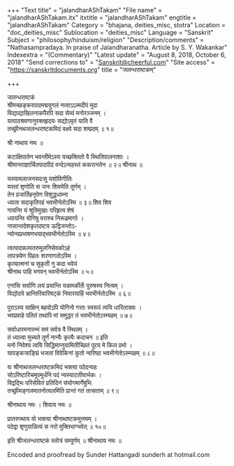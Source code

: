 +++
"Text title" = "jalandharAShTakam"
"File name" = "jalandharAShTakam.itx"
itxtitle = "jalandharAShTakam"
engtitle = "jalandharAShTakam"
Category = "bhajana, deities_misc, stotra"
Location = "doc_deities_misc"
Sublocation = "deities_misc"
Language = "Sanskrit"
Subject = "philosophy/hinduism/religion"
"Description/comments" = "Nathasampradaya.  In praise of Jalandharanatha. Article by S. Y. Wakankar"
Indexextra = "(Commentary)"
"Latest update" = "August 8, 2018, October 6, 2018"
"Send corrections to" = "Sanskrit@cheerful.com"
"Site access" = "https://sanskritdocuments.org"
title = "जलन्धराष्टकम्"

+++
  
 जलन्धराष्टकं   
श्रीमच्छङ्करपादमद्मयुगलं नत्वाऽऽत्मदीपं मुदा  
     विद्याद्याखिलनाकपैरपि सदा सेव्यं मनोरञ्जनम् ।  
यत्पाठश्रवणानुरक्तहृदयः सद्योऽमृतं याति वै  
     तच्छ्रीनथजलन्धराष्टकमिदं वक्ष्ये सदा शम्प्रदम् ॥ १॥  
  
श्री नाथाय नमः ॥  
  
कटाक्षिपातेन भवन्तीमेऽस्य यच्छक्तितो वै स्थितिपालनाशाः ।  
श्रीमानराज्ञार्चितपादपीठं वन्देऽन्वहस्तं ककरानतेन ॥ २॥ श्रीनाथ ॥  
  
यस्यामलाजनसदःसु यशोविगीतिः  
     यस्तां श‍ृणोति स जनः शिवमेति तूर्णम् ।  
तेन प्रजार्तिहनृपेण विशुद्धधाम्ना  
     ध्याता सदाकृतिरहं भवभीर्नतोऽस्मि ॥ ३॥ शिव शिव  
गायन्ति यं श्रुतिमुखाः परिहृत्य शेषं  
     ध्यायन्ति योगिषु वराश्च निरूढमार्गाः ।  
नासान्तदेशकृतदष्टय ऊद्विजन्तोऽ-  
     न्योन्यप्रभाषणभयाद्भवभीर्नतोऽस्मि ॥ ४॥  
  
त्वत्पादकल्पतरुमूलनिसेवकोऽहं  
     तापत्रयेण पिहतः शरणागतोऽस्मि ।  
कृत्यात्मनां च सुकृती नु कदा भवेयं  
     श्रीनाथ पाहि भगवन् भवभीर्नतोऽस्मि ॥ ५॥  
  
एनांसि सर्वाणि लयं प्रयान्ति यन्नामकीर्तेः पुरुषस्य नित्यम् ।  
विद्योदये भ्रान्तिरिवारिषट्कं निवारयाहिं भवभीर्नतोऽस्मि ॥ ६॥  
  
पुराऽस्य साक्षिन् बहवोऽपि योगिनो गत्ताः स्वरूपं त्वयि धारितासवः ।  
भवप्रवाहे पतितं तथापि मां समुद्धर तं भवभीर्नतोऽस्म्यहम् ॥ ७॥  
  
सर्वाधारमनारम्भं समं सर्वत्र वै स्थितम् ।  
तं ध्यात्वा मुच्यते तूर्णं नान्यैः कृत्यैः कदाचन ॥ इति  
मनो निवेश्य त्वयि सिद्धिमाप्नुयामितीच्छितं पूरय मे किल प्रभो ।  
यापङ्कजाङ्घ्रिं भजतां विवेकिनां कुतो न्वरिष्ठा भवभीर्नतोऽस्म्यहम् ॥ ८॥  
  
यः श्रीनाथजलन्धराष्टकमिदं भक्त्या पठेदन्वहः  
     सोऽरिष्टारिचमूपमूर्धनि पदं न्यस्याटतीवार्भकः ।  
विद्वद्भिः परिसेवितं प्रतिदिनं संयोगमार्गेषुभिः  
     तच्छ्रीमङ्गलमातनोत्वलमिति प्रान्तं गतं तत्सताम् ॥ ९॥  
  
श्रीनाथाय नमः । शिवाय नमः ॥  
  
प्रातरुत्थाय यो भक्त्या श्रीनाथाष्टकमुत्तमम् ।  
पठेद्वा श‍ृणुयान्नित्यं स नरो मुक्तिभाग्भवेत् ॥ १०॥  
  
इति श्रीजलन्धराष्टकं स्तोत्रं सम्पूर्णम् ॥ श्रीनाथाय नमः ॥  
  
  
Encoded and proofread by Sunder Hattangadi sunderh at hotmail.com  
  
